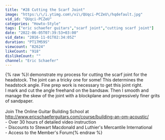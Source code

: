 ```yaml
---
title: "#28 Cutting the Scarf Joint"
image: "https:\/\/i.ytimg.com\/vi\/QUqci-PCZeU\/hqdefault.jpg"
vid_id: "QUqci-PCZeU"
categories: "Howto-Style"
tags: ["eric schaefer guitars","scarf joint","cutting scarf joint"]
date: "2022-06-05T07:39:53+03:00"
vid_date: "2016-11-01T02:34:05Z"
duration: "PT17M59S"
viewcount: "82624"
likeCount: "918"
dislikeCount: ""
channel: "Eric Schaefer"
---
```

{% raw %}I demonstrate my process for cutting the scarf joint for the headstock. The joint can a tricky one for some! This determines the headstock angle. Fine prep work is necessary to get this joint right.<br />I mark and cut the angle freehand on the bandsaw. Then I smooth and manage the skew of the joint with a blockplane and progressively finer grits of sandpaper.<br /><br />Join The Online Guitar Building School at <a rel="nofollow" target="blank" href="http://www.ericschaeferguitars.com/course/building-an-om-acoustic/">http://www.ericschaeferguitars.com/course/building-an-om-acoustic/</a><br />- Over 30 hours of detailed video instruction<br />- Discounts to Stewart Macdonald and Luthier's Mercantile International<br />- Access to the Member's Forum{% endraw %}

